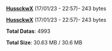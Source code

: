 [**HussckwX**](/data/HussckwX.txt) (17/01/23 - 22:57)- 243 bytes

[**HussckwX**](/data/HussckwX.txt) (17/01/23 - 22:57)- 243 bytes

**Total Datas**: 4993

**Total Size**: 30.63 MB / 30.6 MB